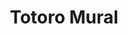 ---
title: Totoro Mural
description: My Neighbor Totoro mural that I may or may not ever finish.
year: 2022
medium: Acrylic paints
image: /art/totoro-mural.png
imageAlt: Totoro Mural
tags:
  - "art"
---